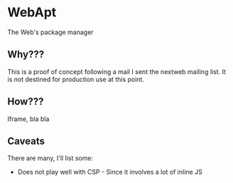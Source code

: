 # WebApt
The Web's package manager

## Why???
This is a proof of concept following a mail I sent the nextweb mailing
list.
It is not destined for production use at this point.

## How???
Iframe, bla bla

## Caveats
There are many, I'll list some:
* Does not play well with CSP - Since it involves a lot of inline JS
